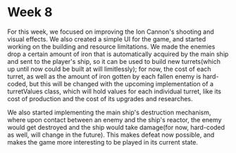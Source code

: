 # Week 8
For this week, we focused on improving the Ion Cannon's shooting and visual effects. We also created a simple UI for the game, and started working on the building and resource limitations.
We made the enemies drop a certain amount of iron that is automatically acquired by the main ship and sent to the player's ship, so it can be used to build new turrets(which up until now could be built at will limitlessly); for now, the cost of each turret, as well as the amount of iron gotten by each fallen enemy is hard-coded, but this will be changed with the upcoming implementation of a turretValues class, which will hold values for each individual turret, like its cost of production and the cost of its upgrades and researches.

We also started implementing the main ship's destruction mechanism, where upon contact between an enemy and the ship's reactor, the enemy would get destroyed and the ship would take damage(for now, hard-coded as well, will change in the future). This makes defeat now possible, and makes the game more interesting to be played in its current state.
